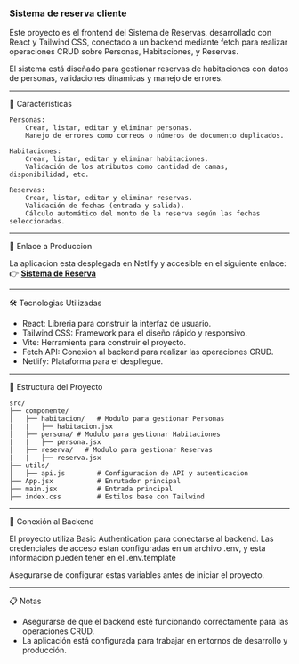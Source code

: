 ### Sistema de reserva cliente

Este proyecto es el frontend del Sistema de Reservas, desarrollado con React y Tailwind CSS, conectado a un backend mediante fetch para realizar operaciones CRUD sobre Personas, Habitaciones, y Reservas.

El sistema está diseñado para gestionar reservas de habitaciones con datos de personas, validaciones dinamicas y manejo de errores.

---

🎯 Características

    Personas:
        Crear, listar, editar y eliminar personas.
        Manejo de errores como correos o números de documento duplicados.

    Habitaciones:
        Crear, listar, editar y eliminar habitaciones.
        Validación de los atributos como cantidad de camas, disponibilidad, etc.

    Reservas:
        Crear, listar, editar y eliminar reservas.
        Validación de fechas (entrada y salida).
        Cálculo automático del monto de la reserva según las fechas seleccionadas.

---

🚀 Enlace a Produccion

La aplicacion esta desplegada en Netlify y accesible en el siguiente enlace:
👉 **[Sistema de Reserva](https://systema-reservation.netlify.app/persona)**

---

🛠️ Tecnologias Utilizadas

- React: Libreria para construir la interfaz de usuario.
- Tailwind CSS: Framework para el diseño rápido y responsivo.
- Vite: Herramienta para construir el proyecto.
- Fetch API: Conexion al backend para realizar las operaciones CRUD.
- Netlify: Plataforma para el despliegue.

---

📂 Estructura del Proyecto

```
src/
├── componente/
│   ├── habitacion/   # Modulo para gestionar Personas
|   |   ├── habitacion.jsx
│   ├── persona/ # Modulo para gestionar Habitaciones
|   |   ├── persona.jsx
│   ├── reserva/   # Modulo para gestionar Reservas
|   |   ├── reserva.jsx
├── utils/
│   ├── api.js        # Configuracion de API y autenticacion
├── App.jsx           # Enrutador principal
├── main.jsx          # Entrada principal
├── index.css         # Estilos base con Tailwind
```

---

🔐 Conexión al Backend

El proyecto utiliza Basic Authentication para conectarse al backend. Las credenciales de acceso estan configuradas en un archivo .env, y esta informacion pueden tener en el .env.template

Asegurarse de configurar estas variables antes de iniciar el proyecto.

---

📋 Notas
- Asegurarse de que el backend esté funcionando correctamente para las operaciones CRUD.
- La aplicación está configurada para trabajar en entornos de desarrollo y producción.